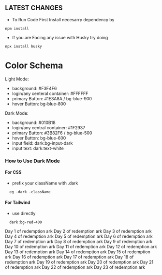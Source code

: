 ## LATEST CHANGES

- To Run Code First Install necesarry dependency by

```
npm install
```

- If you are Facing any issue with Husky try doing

```
npx install husky
```

# Color Schema

Light Mode:

- background: #F3F4F6
- login/any centeral container: #FFFFFF
- primary Button: #1E3A8A / bg-blue-900
- hover Button: bg-blue-800

Dark Mode:

- background: #010B18
- login/any central container: #1F2937
- primary Button: #3B82F6 / bg-blue-500
- hover Button: bg-blue-600
- input field: dark:bg-input-dark
- input text: dark:text-white

### How to Use Dark Mode

#### For CSS

- prefix your className with .dark

```
  eg .dark .className
```

#### For Tailwind

- use directly

```
  dark:bg-red-400
```

Day 1 of redemption ark
Day 2 of redemption ark
Day 3 of redemption ark
Day 4 of redemption ark
Day 5 of redemption ark
Day 6 of redemption ark
Day 7 of redemption ark
Day 8 of redemption ark
Day 9 of redemption ark
Day 10 of redemption ark
Day 11 of redemption ark
Day 12 of redemption ark
Day 13 of redemption ark
Day 14 of redemption ark
Day 15 of redemption ark
Day 16 of redemption ark
Day 17 of redemption ark
Day 18 of redemption ark
Day 19 of redemption ark
Day 20 of redemption ark
Day 21 of redemption ark
Day 22 of redemption ark
Day 23 of redemption ark

